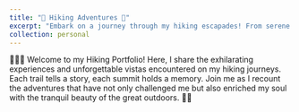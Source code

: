 ```yaml
---
title: "🥾 Hiking Adventures 🌲"
excerpt: "Embark on a journey through my hiking escapades! From serene forest trails to majestic mountain peaks, each trek has been a tale of discovery and awe. Dive into the essence of nature's beauty with me. <br/><img src='/images/hiking_port1.jpg' alt='Hiking Trail Snapshot' style='border-radius: 8px; box-shadow: 0 4px 6px rgba(0,0,0,0.1);'>"
collection: personal
---
```


🚶‍♂️💼 Welcome to my Hiking Portfolio! Here, I share the exhilarating experiences and unforgettable vistas encountered on my hiking journeys. Each trail tells a story, each summit holds a memory. Join me as I recount the adventures that have not only challenged me but also enriched my soul with the tranquil beauty of the great outdoors. 🌄🌿


